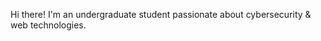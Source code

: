Hi there! I'm an undergraduate student passionate about cybersecurity & web technologies. 

<!-- <img src="https://github-readme-stats.vercel.app/api/top-langs?username=TidTad8&show_icons=true&locale=en&layout=compact&theme=chartreuse-dark" alt="ovi" /> -->

<!---
TidTad8/TidTad8 is a ✨ special ✨ repository because its `README.md` (this file) appears on your GitHub profile.
You can click the Preview link to take a look at your changes.
--->

